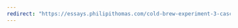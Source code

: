```yaml
---
redirect: "https://essays.philipithomas.com/cold-brew-experiment-3-cascara-tea-7a245b41d123#.9nd83mbxg"
---
```

